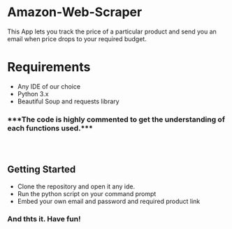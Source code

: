 # Amazon-Web-Scraper
This App lets you track the price of a particular product and send you an email when price drops to your required budget.

<h1>Requirements</h1>

<ul>
  <li>Any IDE of our choice</li>
  <li>Python 3.x</li>
  <li>Beautiful Soup and requests library</li>
</ul>

<h3>***The code is highly commented to get the understanding of each functions used.***<h3>
  <br>

<h2>Getting Started</h2>
<ul>
  <li>Clone the repository and open it any ide.</li>
    
  <li>Run the python script on your command prompt</li>
  <li>Embed your own email and password and required product link</li>
  
</ul>
<h3>And thts it. Have fun!</h3>


